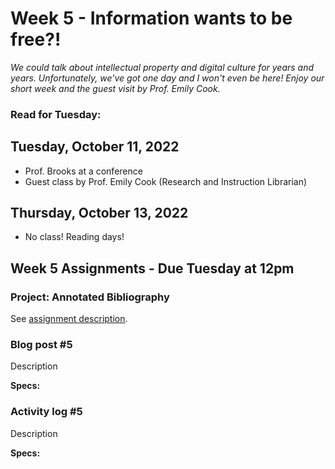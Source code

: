 # Week 5 - Information wants to be free?!
*We could talk about intellectual property and digital culture for years and years. Unfortunately, we've got one day and I won't even be here! Enjoy our short week and the guest visit by Prof. Emily Cook.*

### Read for Tuesday: 

## Tuesday, October 11, 2022
* Prof. Brooks at a conference
* Guest class by Prof. Emily Cook (Research and Instruction Librarian)

## Thursday, October 13, 2022
* No class! Reading days!


## Week 5 Assignments - Due Tuesday at 12pm

### Project: Annotated Bibliography

See [assignment description](../../assignments/#annotated-bibliography).

### Blog post #5
Description

**Specs:** 

### Activity log #5
Description

**Specs:** 